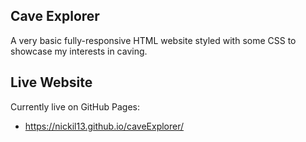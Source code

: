 ## Cave Explorer
A very basic fully-responsive HTML website styled with some CSS to showcase my interests in caving.

## Live Website
Currently live on GitHub Pages:
- https://nickil13.github.io/caveExplorer/




